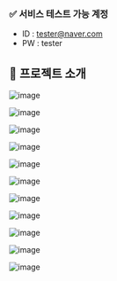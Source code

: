 ### ✅ 서비스 테스트 가능 계정
- ID : tester@naver.com <br>
- PW : tester

## 📍 프로젝트 소개

![image](https://github.com/user-attachments/assets/7319ee6d-b923-439f-ac5a-4d83e2b2b713)

![image](https://github.com/user-attachments/assets/3a8bbc63-5a9d-46b8-b6f6-fa523ccf2203)

![image](https://github.com/user-attachments/assets/00c4e9ba-9a69-43e9-a920-8f6b01b16225)

![image](https://github.com/user-attachments/assets/b1cb0eb3-b32a-4c66-93ae-0c0ceb11e832)

![image](https://github.com/user-attachments/assets/da95c097-c8b5-4217-90bc-a1109cf8378b)

![image](https://github.com/user-attachments/assets/cab6c7e5-d64b-4118-b330-0559a93287a7)

![image](https://github.com/user-attachments/assets/d96eda00-be8c-4757-9690-568a8aa487a3)

![image](https://github.com/user-attachments/assets/ec298abb-ea77-4ad5-8985-1855ee60bf56)

![image](https://github.com/user-attachments/assets/ac08d87f-1421-41af-aeef-f962d98892b0)

![image](https://github.com/user-attachments/assets/ce2450fb-f88f-4092-8a4d-af26b0a9b87f)

![image](https://github.com/user-attachments/assets/0fe1fd18-a173-45d7-a1d2-bf6a15dc89df)
